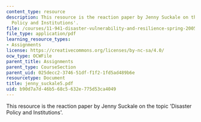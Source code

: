 ```yaml
---
content_type: resource
description: This resource is the reaction paper by Jenny Suckale on the topic 'Disaster
  Policy and Institutions'.
file: /courses/11-941-disaster-vulnerability-and-resilience-spring-2005/b90d7a7d46b568c5632e775d53ca4049_jenny_suckale5.pdf
file_type: application/pdf
learning_resource_types:
- Assignments
license: https://creativecommons.org/licenses/by-nc-sa/4.0/
ocw_type: OCWFile
parent_title: Assignments
parent_type: CourseSection
parent_uid: 025decc2-3746-51df-f1f2-1fd5ad489b6e
resourcetype: Document
title: jenny_suckale5.pdf
uid: b90d7a7d-46b5-68c5-632e-775d53ca4049
---
```

This resource is the reaction paper by Jenny Suckale on the topic 'Disaster Policy and Institutions'.
